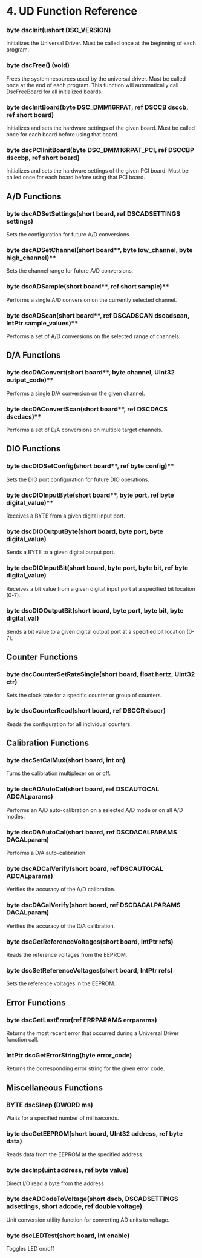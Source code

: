 # 4. UD Function Reference

### **byte dscInit\(ushort DSC\_VERSION\)**

Initializes the Universal Driver. Must be called once at the beginning of each program.

### byte dscFree\(\) \(void\)

Frees the system resources used by the universal driver. Must be called once at the end of each program. This function will automatically call DscFreeBoard for all initialized boards.

### **byte dscInitBoard\(byte DSC\_DMM16RPAT, ref DSCCB dsccb, ref short board\)**

Initializes and sets the hardware settings of the given board. Must be called once for each board before using that board.

### **byte dscPCIInitBoard\(byte DSC\_DMM16RPAT\_PCI, ref DSCCBP dsccbp, ref short board\)**

Initializes and sets the hardware settings of the given PCI board. Must be called once for each board before using that PCI board.

## A/D Functions

### byte dscADSetSettings\(short board, ref DSCADSETTINGS settings\)

Sets the configuration for future A/D conversions.

### **byte dscADSetChannel\(short** board**, byte low\_channel, byte high\_channel\)**

Sets the channel range for future A/D conversions.

### **byte dscADSample\(short** board**, ref short sample\)**

Performs a single A/D conversion on the currently selected channel.

### **byte dscADScan\(short** board**, ref DSCADSCAN dscadscan, IntPtr sample\_values\)**

Performs a set of A/D conversions on the selected range of channels.

## D/A Functions

### **byte dscDAConvert\(short** board**, byte channel, UInt32 output\_code\)**

Performs a single D/A conversion on the given channel.

### **byte dscDAConvertScan\(short** board**, ref DSCDACS dscdacs\)**

Performs a set of D/A conversions on multiple target channels.

## DIO Functions

### **byte dscDIOSetConfig\(short** board**, ref byte config\)**

Sets the DIO port configuration for future DIO operations.

### **byte dscDIOInputByte\(short** board**, byte port, ref byte digital\_value\)**

Receives a BYTE from a given digital input port.

### byte dscDIOOutputByte\(short board, byte port, byte digital\_value\)

Sends a BYTE to a given digital output port.

### byte dscDIOInputBit\(short board, byte port, byte bit, ref byte digital\_value\)

Receives a bit value from a given digital input port at a specified bit location \(0-7\).

### byte dscDIOOutputBit\(short board, byte port, byte bit, byte digital\_val\)

Sends a bit value to a given digital output port at a specified bit location \(0-7\).

## Counter Functions

### byte dscCounterSetRateSingle\(short board, float hertz, UInt32 ctr\)

Sets the clock rate for a specific counter or group of counters.

### byte dscCounterRead\(short board, ref DSCCR dsccr\)

Reads the configuration for all individual counters.

## Calibration Functions

### byte dscSetCalMux\(short board, int on\)

Turns the calibration multiplexer on or off.

### byte dscADAutoCal\(short board, ref DSCAUTOCAL ADCALparams\)

Performs an A/D auto-calibration on a selected A/D mode or on all A/D modes.

### byte dscDAAutoCal\(short board, ref DSCDACALPARAMS DACALparam\)

Performs a D/A auto-calibration.

### byte dscADCalVerify\(short board, ref DSCAUTOCAL ADCALparams\)

Verifies the accuracy of the A/D calibration.

### byte dscDACalVerify\(short board, ref DSCDACALPARAMS DACALparam\)

Verifies the accuracy of the D/A calibration.

### byte dscGetReferenceVoltages\(short board, IntPtr refs\)

Reads the reference voltages from the EEPROM.

### byte dscSetReferenceVoltages\(short board, IntPtr refs\)

Sets the reference voltages in the EEPROM.

## Error Functions

### byte dscGetLastError\(ref ERRPARAMS errparams\)

Returns the most recent error that occurred during a Universal Driver function call.

### IntPtr dscGetErrorString\(byte error\_code\)

Returns the corresponding error string for the given error code.

## Miscellaneous Functions

### BYTE dscSleep \(DWORD ms\)

Waits for a specified number of milliseconds.

### byte dscGetEEPROM\(short board, UInt32 address, ref byte data\)

Reads data from the EEPROM at the specified address.

### byte dscInp\(uint address, ref byte value\)

Direct I/O read a byte from the address

### byte dscADCodeToVoltage\(short dscb, DSCADSETTINGS adsettings, short adcode, ref double voltage\)

Unit conversion utility function for converting AD units to voltage.

### byte dscLEDTest\(short board, int enable\)

Toggles LED on/off

